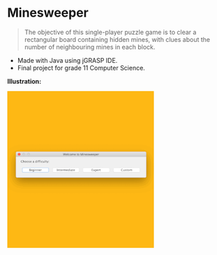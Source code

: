 # Minesweeper

> The objective of this single-player puzzle game is to clear a rectangular board containing hidden mines, with clues about the number of neighbouring mines in each block.
- Made with Java using jGRASP IDE.
- Final project for grade 11 Computer Science.

**Illustration:**

![MinesweeperIllustration](https://github.com/AnselZeng/Minesweeper/blob/master/Minesweeper.gif)
